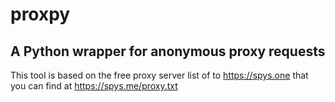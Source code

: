 # proxpy
A Python wrapper for anonymous proxy requests
-------------------------------------

This tool is based on the free proxy server list of to https://spys.one that you can find at https://spys.me/proxy.txt
